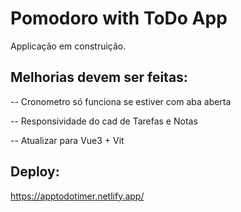# Pomodoro with ToDo App  #

Applicação em construição. 


## Melhorias devem ser feitas: 
-- Cronometro só funciona se estiver com aba aberta

-- Responsividade do cad de Tarefas e Notas

-- Atualizar para Vue3 + Vit

## Deploy: 
https://apptodotimer.netlify.app/
